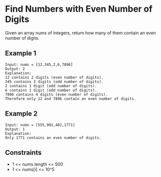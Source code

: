 # Find Numbers with Even Number of Digits

Given an array nums of integers, return how many of them contain an even number of digits.
 
## Example 1
```
Input: nums = [12,345,2,6,7896]
Output: 2
Explanation: 
12 contains 2 digits (even number of digits). 
345 contains 3 digits (odd number of digits). 
2 contains 1 digit (odd number of digits). 
6 contains 1 digit (odd number of digits). 
7896 contains 4 digits (even number of digits). 
Therefore only 12 and 7896 contain an even number of digits.
```
## Example 2
```
Input: nums = [555,901,482,1771]
Output: 1 
Explanation: 
Only 1771 contains an even number of digits.
```
## Constraints
* 1 <= nums.length <= 500
* 1 <= nums[i] <= 10^5

